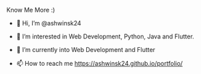 Know Me More :)
- 👋 Hi, I’m @ashwinsk24
- 👀 I’m interested in Web Development, Python, Java and Flutter.
- 🌱 I’m currently into Web Development and Flutter

- 📫 How to reach me https://ashwinsk24.github.io/portfolio/

<!---
ashwinsk24/ashwinsk24 is a ✨ special ✨ repository because its `README.md` (this file) appears on your GitHub profile.
You can click the Preview link to take a look at your changes.
--->

